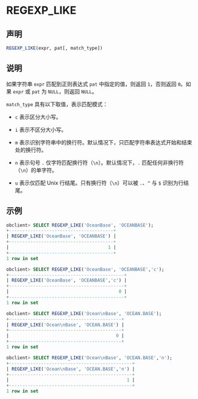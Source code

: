 # REGEXP_LIKE

## 声明

```sql
REGEXP_LIKE(expr, pat[, match_type])
```

## 说明

如果字符串 `expr` 匹配到正则表达式 `pat` 中指定的值，则返回 `1`，否则返回 `0`。如果 `expr` 或 `pat` 为 `NULL`，则返回 `NULL`。

`match_type` 具有以下取值，表示匹配模式：

* `c` 表示区分大小写。

* `i` 表示不区分大小写。

* `m` 表示识别字符串中的换行符。默认情况下，只匹配字符串表达式开始和结束处的换行符。

* `n` 表示句号 `.` 仅字符匹配换行符（`\n`）。默认情况下，`.` 匹配任何非换行符（`\n`）的单字符。

* `u` 表示仅匹配 Unix 行结尾。只有换行符（`\n`）可以被 `.`、`^` 与 `$` 识别为行结尾。

## 示例

```sql
obclient> SELECT REGEXP_LIKE('OceanBase', 'OCEANBASE');
+---------------------------------------+
| REGEXP_LIKE('OceanBase', 'OCEANBASE') |
+---------------------------------------+
|                                     1 |
+---------------------------------------+
1 row in set

obclient> SELECT REGEXP_LIKE('OceanBase', 'OCEANBASE','c');
+-------------------------------------------+
| REGEXP_LIKE('OceanBase', 'OCEANBASE','c') |
+-------------------------------------------+
|                                         0 |
+-------------------------------------------+
1 row in set

obclient> SELECT REGEXP_LIKE('Ocean\nBase', 'OCEAN.BASE');
+------------------------------------------+
| REGEXP_LIKE('Ocean\nBase', 'OCEAN.BASE') |
+------------------------------------------+
|                                        0 |
+------------------------------------------+
1 row in set

obclient> SELECT REGEXP_LIKE('Ocean\nBase', 'OCEAN.BASE','n');
+----------------------------------------------+
| REGEXP_LIKE('Ocean\nBase', 'OCEAN.BASE','n') |
+----------------------------------------------+
|                                            1 |
+----------------------------------------------+
1 row in set
```
